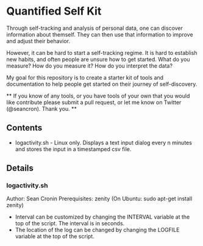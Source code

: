 # Quantified Self Kit #

Through self-tracking and analysis of personal data, one can discover information about themself. They can then use that information to improve and adjust their behavior.

However, it can be hard to start a self-tracking regime. It is hard to establish new habits, and often people are unsure how to get started. What do you measure? How do you measure it? How do you interpret the data?

My goal for this repository is to create a starter kit of tools and documentation to help people get started on their journey of self-discovery.

** If you know of any tools, or you have tools of your own that you would like contribute please submit a pull request, or let me know on Twitter (@seancron).  Thank you. **

## Contents ##

* logactivity.sh - Linux only. Displays a text input dialog every n minutes and stores the input in a timestamped csv file.

## Details ##

### logactivity.sh ###

Author: Sean Cronin
Prerequisites: zenity (On Ubuntu: sudo apt-get install zenity)

* Interval can be customized by changing the INTERVAL variable at the top of the script. The interval is in seconds.
* The location of the log can be changed by changing the LOGFILE variable at the top of the script.

